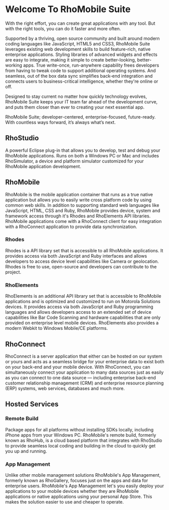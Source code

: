# Welcome To RhoMobile Suite

With the right effort, you can create great applications with any tool. But with the right tools, you can do it faster and more often.

Supported by a thriving, open source community and built around modern coding languages like JavaScript, HTML5 and CSS3, RhoMobile Suite leverages existing web development skills to build feature-rich, native enterprise applications. Styling libraries of advanced widgets and effects are easy to integrate, making it simple to create better-looking, better-working apps. True write-once, run-anywhere capability frees developers from having to tweak code to support additional operating systems. And seamless, out of the box data sync simplifies back-end integration and connects users to business-critical intelligence, whether they're online or off.

Designed to stay current no matter how quickly technology evolves, RhoMobile Suite keeps your IT team far ahead of the development curve, and puts them closer than ever to creating your next essential app.

RhoMobile Suite; developer-centered, enterprise-focused, future-ready. With countless ways forward, it’s always what’s next.


## RhoStudio
A powerful Eclipse plug-in that allows you to develop, test and debug your RhoMobile applications. Runs on both a Windows PC or Mac and includes RhoSimulator, a device and platform simulator customized for your RhoMobile application development.

## RhoMobile
RhoMobile is the mobile application container that runs as a true native application but allows you to easily write cross platform code by using common web skills. In addition to supporting standard web languages like JavaScript, HTML, CSS and Ruby, RhoMobile provides device, system and framework access through it's Rhodes and RhoElements API libraries. RhoMobile applications come with a RhoConnect client for easy integration with a RhoConnect application to provide data synchronization.

### Rhodes
Rhodes is a API library set that is accessible to all RhoMobile applications. It provides access via both JavaScript and Ruby interfaces and allows developers to access device level capabilities like Camera or geolocation. Rhodes is free to use, open-source and developers can contribute to the project.

### RhoElements
RhoElements is an additional API library set that is accessible to RhoMobile applications and is optimized and customized to run on Motorola Solutions devices. It provides access via both JavaScript and Ruby programming languages and allows developers access to an extended set of device capabilities like Bar Code Scanning and hardware capabilities that are only provided on enterprise level mobile devices. RhoElements also provides a modern Webkit to Windows Mobile/CE platforms. 

## RhoConnect
RhoConnect is a server application that either can be hosted on our system or yours and acts as a seamless bridge for your enterprise data to exist both on your back-end and your mobile device. With RhoConnect, you can simultaneously connect your application to many data sources just as easily as you can connect to one data source — including enterprise back-end customer relationship management (CRM) and enterprise resource planning (ERP) systems, web services, databases and much more. 

## Hosted Services
### Remote Build
Package apps for all platforms without installing SDKs locally, including iPhone apps from your Windows PC. RhoMobile's remote build, formerly known as RhoHub, is a cloud based platform that integrates with RhoStudio to provide seamless local coding and building in the cloud to quickly get you up and running.

### App Management
Unlike other mobile management solutions RhoMobile's App Management, formerly known as RhoGallery, focuses just on the apps and data for enterprise users. RhoMobile's App Management let's you easily deploy your applications to your mobile devices whether they are RhoMobile applications or native applications using your personal App Store. This makes the solution easier to use and cheaper to operate.